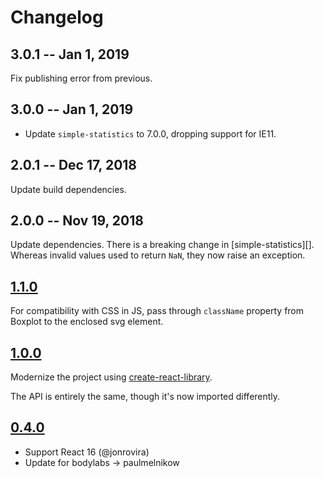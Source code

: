 # Changelog

## 3.0.1 -- Jan 1, 2019

Fix publishing error from previous.

## 3.0.0 -- Jan 1, 2019

- Update `simple-statistics` to 7.0.0, dropping support for IE11.

## 2.0.1 -- Dec 17, 2018

Update build dependencies.

## 2.0.0 -- Nov 19, 2018

Update dependencies. There is a breaking change in [simple-statistics][].
Whereas invalid values used to return `NaN`, they now raise an exception.

[simple-stastics]: https://github.com/simple-statistics/simple-statistics/blob/master/CHANGELOG.md#300-2017-04-06

## [1.1.0]

For compatibility with CSS in JS, pass through `className` property from
Boxplot to the enclosed svg element.

## [1.0.0]

Modernize the project using [create-react-library][].

The API is entirely the same, though it's now imported differently.

[create-react-library]: https://github.com/transitive-bullshit/create-react-library

## [0.4.0]

- Support React 16 (@jonrovira)
- Update for bodylabs -> paulmelnikow

[unreleased]: https://github.com/paulmelnikow/icedfrisby-nock/compare/1.1.0...HEAD
[1.1.0]: https://github.com/paulmelnikow/icedfrisby-nock/compare/1.0.0...0.1.0
[1.0.0]: https://github.com/paulmelnikow/icedfrisby-nock/compare/1.0.0...0.4.0
[0.4.0]: https://github.com/paulmelnikow/icedfrisby-nock/compare/0.4.0...0.3.1
